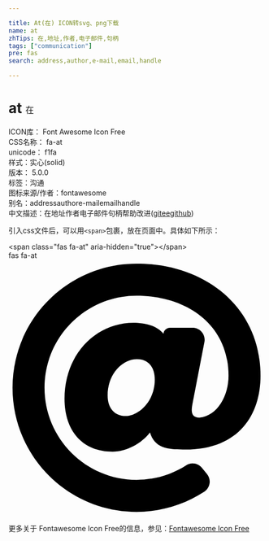 ```yaml
---

title: At(在) ICON转svg、png下载
name: at
zhTips: 在,地址,作者,电子邮件,句柄
tags: ["communication"]
pre: fas
search: address,author,e-mail,email,handle

---
```


# at  <small style="font-size: 60%;font-weight: 100">在</small>


<div class="detail-page">
<p>
<span>
ICON库：
<span class="badge-secondary badge">Font Awesome Icon Free</span> 
</span>
<br/>
<span>
CSS名称：
<span class="badge-secondary badge">fa-at</span> 
</span>
<br/>
<span>
unicode：
<span class="badge-secondary badge">f1fa</span> 
<copy-btn content='f1fa' btn-title=""></copy-btn>
<copy-btn :content='String.fromCodePoint(parseInt("f1fa", 16))' btn-title="复制U"></copy-btn>
</span><br/><span>样式：<span class="badge-light badge">实心(solid)</span></span>
<br/>
<span>
版本：
<span class="badge-secondary badge">5.0.0</span> 
</span><br/><span>标签：<span class="badge-light badge"><router-link to="/tags/communication.html">沟通</router-link></span></span>
<br/>
<span>图标来源/作者：<span class="badge-light badge">fontawesome</span></span> 
<br/>
<span>别名：<span class="badge-light badge">address</span><span class="badge-light badge">author</span><span class="badge-light badge">e-mail</span><span class="badge-light badge">email</span><span class="badge-light badge">handle</span></span><br/><span class="zh-detail">中文描述：<span class="badge-primary badge">在</span><span class="badge-primary badge">地址</span><span class="badge-primary badge">作者</span><span class="badge-primary badge">电子邮件</span><span class="badge-primary badge">句柄</span><span class="help-link"><span>帮助改进</span>(<a href="https://gitee.com/liuwave/icon-helper/edit/master/json/fontawesome/solid/at.json" target="_blank" rel="noopener noreferrer">gitee</a><a href="https://github.com/liuwave/icon-helper/edit/master/json/fontawesome/solid/at.json" target="_blank" rel="noopener noreferrer">github</a></span>)</span><br/>
</p>
</div>
<div class="alert alert-dark">
  <i class="fas fa-at fa-xs"></i>
  <i class="fas fa-at fa-sm"></i>
  <i class="fas fa-at fa-lg"></i>
  <i class="fas fa-at fa-2x"></i>
  <i class="fas fa-at fa-3x"></i>
  <i class="fas fa-at fa-5x"></i>
  <i class="fas fa-at fa-7x"></i>
</div>
<div>
  <p>引入css文件后，可以用<code>&lt;span&gt;</code>包裹，放在页面中。具体如下所示：    
  </p>
  <div class="alert alert-primary" style="font-size: 14px">
    &lt;span class="fas fa-at" aria-hidden="true"&gt;&lt;/span&gt;
    <copy-btn content='<span class="fas fa-at" aria-hidden="true"></span>'></copy-btn>
  </div>
  <div class="alert alert-secondary">
    <i class="fas fa-at"
    style="font-size: 24px"
    aria-hidden="true"></i> fas fa-at
    <copy-btn content="fas fa-at" btn-title="复制图标名称"></copy-btn>
  </div>
</div>
<div id="svg" class="svg-wrap">
<svg xmlns="http://www.w3.org/2000/svg" viewBox="0 0 512 512"><path d="M256 8C118.941 8 8 118.919 8 256c0 137.059 110.919 248 248 248 48.154 0 95.342-14.14 135.408-40.223 12.005-7.815 14.625-24.288 5.552-35.372l-10.177-12.433c-7.671-9.371-21.179-11.667-31.373-5.129C325.92 429.757 291.314 440 256 440c-101.458 0-184-82.542-184-184S154.542 72 256 72c100.139 0 184 57.619 184 160 0 38.786-21.093 79.742-58.17 83.693-17.349-.454-16.91-12.857-13.476-30.024l23.433-121.11C394.653 149.75 383.308 136 368.225 136h-44.981a13.518 13.518 0 0 0-13.432 11.993l-.01.092c-14.697-17.901-40.448-21.775-59.971-21.775-74.58 0-137.831 62.234-137.831 151.46 0 65.303 36.785 105.87 96 105.87 26.984 0 57.369-15.637 74.991-38.333 9.522 34.104 40.613 34.103 70.71 34.103C462.609 379.41 504 307.798 504 232 504 95.653 394.023 8 256 8zm-21.68 304.43c-22.249 0-36.07-15.623-36.07-40.771 0-44.993 30.779-72.729 58.63-72.729 22.292 0 35.601 15.241 35.601 40.77 0 45.061-33.875 72.73-58.161 72.73z"/></svg>
</div>
<detail full-name='fa-at'></detail>
    
<div><p>更多关于  Fontawesome Icon Free的信息，参见：<a target="_blank" href="https://iconhelper.cn/fontawesome.html">Fontawesome Icon Free</a>
</p></div>
